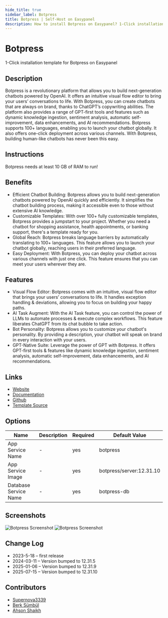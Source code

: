 ```yaml
---
hide_title: true
sidebar_label: Botpress
title: Botpress | Self-Host on Easypanel
description: How to install Botpress on Easypanel? 1-Click installation template for Botpress on Easypanel
---
```


<!-- generated -->

# Botpress

1-Click installation template for Botpress on Easypanel

## Description

Botpress is a revolutionary platform that allows you to build next-generation chatbots powered by OpenAI. It offers an intuitive visual flow editor to bring your users’ conversations to life. With Botpress, you can create chatbots that are always on brand, thanks to ChatGPT’s copywriting abilities. The platform also provides a range of GPT-first tools and features such as dynamic knowledge ingestion, sentiment analysis, automatic self-improvement, data enhancements, and AI recommendations. Botpress supports 100+ languages, enabling you to launch your chatbot globally. It also offers one-click deployment across various channels. With Botpress, building human-like chatbots has never been this easy.

## Instructions

Botpress needs at least 10 GB of RAM to run!

## Benefits

- Efficient Chatbot Building: Botpress allows you to build next-generation chatbots powered by OpenAI quickly and efficiently. It simplifies the chatbot building process, making it accessible even to those without extensive AI knowledge.
- Customizable Templates: With over 100+ fully customizable templates, Botpress provides a jumpstart to your project. Whether you need a chatbot for shopping assistance, health appointments, or banking support, there's a template ready for you.
- Global Reach: Botpress breaks language barriers by automatically translating to 100+ languages. This feature allows you to launch your chatbot globally, reaching users in their preferred language.
- Easy Deployment: With Botpress, you can deploy your chatbot across various channels with just one click. This feature ensures that you can meet your users wherever they are.

## Features

- Visual Flow Editor: Botpress comes with an intuitive, visual flow editor that brings your users’ conversations to life. It handles exception handling & deviations, allowing you to focus on building your happy paths.
- AI Task Augment: With the AI Task feature, you can control the power of LLMs to automate processes & execute complex workflows. This feature liberates ChatGPT from its chat bubble to take action.
- Bot Personality: Botpress allows you to customize your chatbot's personality. By providing a description, your chatbot will speak on brand in every interaction with your users.
- GPT-Native Suite: Leverage the power of GPT with Botpress. It offers GPT-first tools & features like dynamic knowledge ingestion, sentiment analysis, automatic self-improvement, data enhancements, and AI recommendations.

## Links

- [Website](https://botpress.com)
- [Documentation](https://botpress.com/docs)
- [Github](https://github.com/botpress/botpress)
- [Template Source](https://github.com/easypanel-io/templates/tree/main/templates/botpress)

## Options

Name | Description | Required | Default Value
-|-|-|-
App Service Name | - | yes | botpress
App Service Image | - | yes | botpress/server:12.31.10
Database Service Name | - | yes | botpress-db

## Screenshots

![Botpress Screenshot](./assets/screenshot1.png)
![Botpress Screenshot](./assets/screenshot2.png)

## Change Log

- 2023-5-18 – first release
- 2024-03-11 – Version bumped to 12.31.5
- 2025-01-06 – Version bumped to 12.31.9
- 2025-07-15 – Version bumped to 12.31.10

## Contributors

- [Supernova3339](https://github.com/Supernova3339)
- [Berk Sümbül](https://berksmbl.com)
- [Ahson Shaikh](https://github.com/Ahson-Shaikh)

